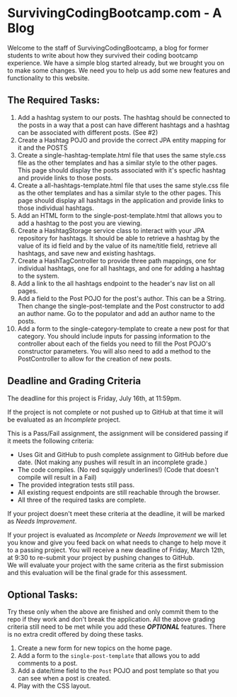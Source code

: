 # SurvivingCodingBootcamp.com - A Blog

Welcome to the staff of SurvivingCodingBootcamp, a blog for former students to write about how they survived their coding bootcamp experience. We have a simple blog started already, but we brought you on to make some changes.
We need you to help us add some new features and functionality to this website.


## The Required Tasks:
1. Add a hashtag system to our posts. The hashtag should be connected to the posts in a way that a post can have different hashtags and a hashtag can be associated with different posts. (See #2)
2. Create a Hashtag POJO and provide the correct JPA entity mapping for it and the POSTS
3. Create a single-hashtag-template.html file that uses the same style.css file as the other templates and has a similar style to the other pages. This page should display the posts associated with it's specfic hashtag and provide links to those posts.
4. Create a all-hashtags-template.html file that uses the same style.css file as the other templates and has a similar style to the other pages. This page should display all hashtags in the application and provide links to those individual hashtags.
5. Add an HTML form to the single-post-template.html that allows you to add a hashtag to the post you are viewing.
6. Create a HashtagStorage service class to interact with your JPA repository for hashtags. It should be able to retrieve a hashtag by the value of its id field and by the value of its name/title field, retrieve all hashtags, and save new and existing hashtags.
7. Create a HashTagController to provide three path mappings, one for individual hashtags, one for all hashtags, and one for adding a hashtag to the system.
8. Add a link to the all hashtags endpoint to the header's nav list on all pages.
9. Add a field to the Post POJO for the post's author. This can be a String. Then change the single-post-template and the Post constructor to add an author name. Go to the populator and add an author name to the posts.
10. Add a form to the single-category-template to create a new post for that category. You should include inputs for passing information to the controller about each of the fields you need to fill the Post POJO's constructor parameters. You will also need to add a method to the PostController to allow for the creation of new posts.
## Deadline and Grading Criteria

The deadline for this project is  Friday, July 16th, at 11:59pm.

If the project is not complete or not pushed up to GitHub at that time it will be evaluated as an _Incomplete_ project.

This is a Pass/Fail assignment, the assignment will be considered passing if it meets the following criteria:

- Uses Git and GitHub to push complete assignment to GitHub before due date. (Not making any pushes will result in an incomplete grade.)
- The code compiles.  (No red squiggly underlines!) (Code that doesn't compile will result in a Fail)
- The provided integration tests still pass. 
- All existing request endpoints are still reachable through the browser.
- All three of the required tasks are complete.

If your project doesn't meet these criteria at the deadline, it will be marked as _Needs Improvement_.

If your project is evaluated as _Incomplete_ or _Needs Improvement_ we will let you know and give you feed back on what 
needs to change to help move it to a passing project.
You will receive a new deadline of Friday, March 12th, at 9:30 to re-submit your project by pushing changes to GitHub.  
We will evaluate your project with the same criteria as the first submission and this evaluation will be the final grade
for this assessment.

## Optional Tasks:
Try these only when the above are finished and only commit them to the repo if they work and don't break the 
application.  All the above grading criteria still need to be met while you add these _**OPTIONAL**_ features.  There is no extra credit offered by doing these tasks.
1.  Create a new form for new topics on the home page.
2.  Add a form to the `single-post-template` that allows you to add comments to a post.  
3.  Add a date/time field to the `Post` POJO and post template so that you can see when a post is created.
4.  Play with the CSS layout.

